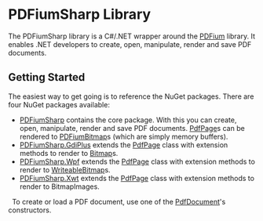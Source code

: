 # PDFiumSharp Library

The PDFiumSharp library is a C#/.NET wrapper around the <a href="https://pdfium.googlesource.com/pdfium/">PDFium</a> library. It enables .NET developers to create, open, manipulate, render and save PDF documents.



## Getting Started

The easiest way to get going is to reference the NuGet packages. There are four NuGet packages available:
&nbsp;<ul><li><a href="https://www.nuget.org/packages/PDFiumSharp/">PDFiumSharp</a> contains the core package. With this you can create, open, manipulate, render and save PDF documents. <a href="T_PDFiumSharp_PdfPage">PdfPage</a>s can be rendered to <a href="T_PDFiumSharp_PDFiumBitmap">PDFiumBitmap</a>s (which are simply memory buffers).</li><li><a href="https://www.nuget.org/packages/PDFiumSharp.GdiPlus/">PDFiumSharp.GdiPlus</a> extends the <a href="T_PDFiumSharp_PdfPage">PdfPage</a> class with extension methods to render to <a href="http://msdn2.microsoft.com/en-us/library/4e7y164x" target="_blank">Bitmap</a>s.</li><li><a href="https://www.nuget.org/packages/PDFiumSharp.Wpf/">PDFiumSharp.Wpf</a> extends the <a href="T_PDFiumSharp_PdfPage">PdfPage</a> class with extension methods to render to <a href="http://msdn2.microsoft.com/en-us/library/aa347331" target="_blank">WriteableBitmap</a>s.</li><li><a href="https://www.nuget.org/packages/PDFiumSharp.Xwt/">PDFiumSharp.Xwt</a> extends the <a href="T_PDFiumSharp_PdfPage">PdfPage</a> class with extension methods to render to BitmapImages.</li></ul>&nbsp;
To create or load a PDF document, use one of the <a href="T_PDFiumSharp_PdfDocument">PdfDocument</a>'s constructors.
